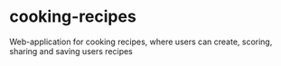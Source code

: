# cooking-recipes
Web-application for cooking recipes, where users can create, scoring, sharing and saving users recipes
